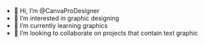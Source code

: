 - 👋 Hi, I’m @CanvaProDesigner
- 👀 I’m interested in graphic designing
- 🌱 I’m currently learning graphics
- 💞️ I’m looking to collaborate on projects that contain text graphic

<!---
CanvaProDesigner/CanvaProDesigner is a ✨ special ✨ repository because its `README.md` (this file) appears on your GitHub profile.
You can click the Preview link to take a look at your changes.
--->
